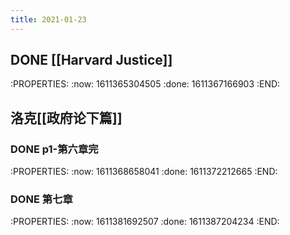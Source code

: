 ```yaml
---
title: 2021-01-23
---
```


## DONE [[Harvard Justice]]
:PROPERTIES:
:now: 1611365304505
:done: 1611367166903
:END:
## 洛克[[政府论下篇]]
### DONE  p1-第六章完
:PROPERTIES:
:now: 1611368658041
:done: 1611372212665
:END:
### DONE  第七章
:PROPERTIES:
:now: 1611381692507
:done: 1611387204234
:END:
###
##
